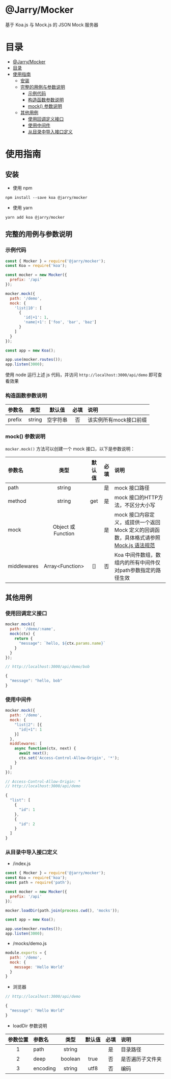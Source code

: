 # @Jarry/Mocker

基于 Koa.js 与 Mock.js 的 JSON Mock 服务器

# 目录

<!-- TOC -->

- [@Jarry/Mocker](#jarrymocker)
- [目录](#目录)
- [使用指南](#使用指南)
  - [安装](#安装)
  - [完整的用例与参数说明](#完整的用例与参数说明)
    - [示例代码](#示例代码)
    - [构造函数参数说明](#构造函数参数说明)
    - [mock() 参数说明](#mock-参数说明)
  - [其他用例](#其他用例)
    - [使用回调定义接口](#使用回调定义接口)
    - [使用中间件](#使用中间件)
    - [从目录中导入接口定义](#从目录中导入接口定义)

<!-- /TOC -->

# 使用指南

## 安装

- 使用 npm
```
npm install --save koa @jarry/mocker
```

- 使用 yarn
```
yarn add koa @jarry/mocker
```


## 完整的用例与参数说明

### 示例代码

```js
const { Mocker } = require('@jarry/mocker');
const Koa = require('koa');

const mocker = new Mocker({
  prefix: '/api'
});

mocker.mock({
  path: '/demo',
  mock: {
    'list|10': [
      {
        'id|+1': 1,
        'name|+1': ['foo', 'bar', 'baz']
      }
    ]
  }
});

const app = new Koa();

app.use(mocker.routes());
app.listen(3000);

```

使用 node 运行上述 js 代码，并访问 `http://localhost:3000/api/demo` 即可查看效果


### 构造函数参数说明

|参数名|类型|默认值|必填|说明|
|:-|:-:|:-:|:-:|:-|
|prefix|string|空字符串|否|该实例所有mock接口前缀|


### mock() 参数说明

`mocker.mock()` 方法可以创建一个 mock 接口，以下是参数说明：

|参数名|类型|默认值|必填|说明|
|:-|:-:|:-:|:-:|:-|
|path|string||是|mock 接口路径|
|method|string|get|是|mock 接口的HTTP方法，不区分大小写|
|mock|Object 或 Function||是|mock 接口内容定义，或提供一个返回 Mock 定义的回调函数，具体格式请参照 [Mock.js 语法规范](https://github.com/nuysoft/Mock/wiki/Syntax-Specification)|
|middlewares|Array&lt;Function&gt;|[]|否|Koa 中间件数组，数组内的所有中间件仅对path参数指定的路径生效|


## 其他用例

### 使用回调定义接口

```js
mocker.mock({
  path: '/demo/:name',
  mock(ctx) {
    return {
      "message": `hello, ${ctx.params.name}`
    }
  }
});
```

```js
// http://localhost:3000/api/demo/bob

{
  "message": "hello, bob"
}
```



### 使用中间件

```js
mocker.mock({
  path: '/demo',
  mock: {
    "list|2": [{
      "id|+1": 1
    }]
  },
  middlewares: [
    async function(ctx, next) {
      await next();
      ctx.set('Access-Control-Allow-Origin', '*');
    }
  ]
});
```

```js
// Access-Control-Allow-Origin: *
// http://localhost:3000/api/demo

{
  "list": [
    {
      "id": 1
    },
    {
      "id": 2
    }
  ]
}
```



### 从目录中导入接口定义

- /index.js

```js
const { Mocker } = require('@jarry/mocker');
const Koa = require('koa');
const path = require('path');

const mocker = new Mocker({
  prefix: '/api'
});

mocker.loadDir(path.join(process.cwd(), 'mocks'));

const app = new Koa();

app.use(mocker.routes());
app.listen(3000);
```

- /mocks/demo.js

```js
module.exports = {
  path: '/demo',
  mock: {
    message: 'Hello World'
  }
}
```

- 浏览器
```js
// http://localhost:3000/api/demo

{
  "message": "Hello World"
}
```

- loadDir 参数说明

|参数位置|参数名|类型|默认值|必填|说明|
|:-:|:-|:-:|:-:|:-:|:-|
|1|path|string||是|目录路径|
|2|deep|boolean|true|否|是否遍历子文件夹|
|3|encoding|string|utf8|否|编码|